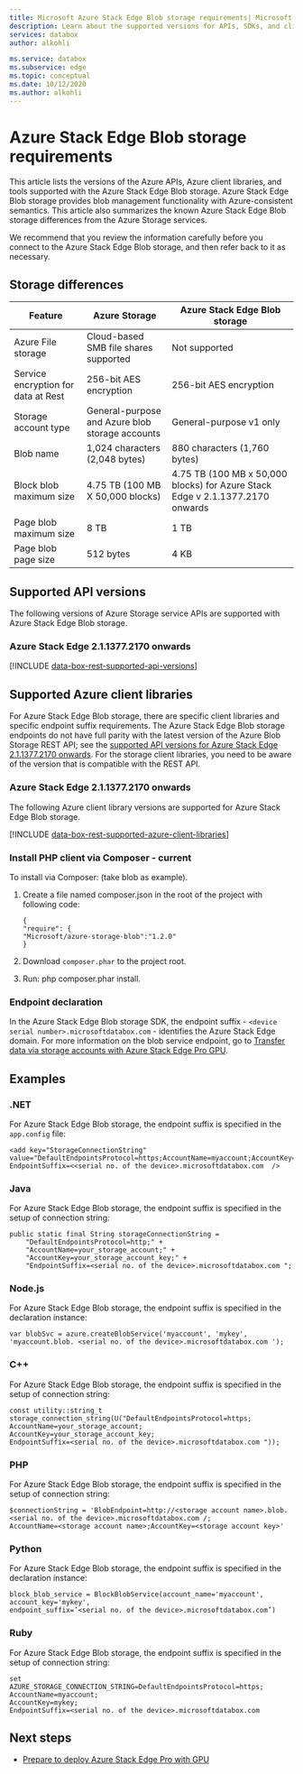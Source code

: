 ```yaml
---
title: Microsoft Azure Stack Edge Blob storage requirements| Microsoft Docs
description: Learn about the supported versions for APIs, SDKs, and client libraries for Azure Stack Edge Blob storage
services: databox
author: alkohli

ms.service: databox
ms.subservice: edge
ms.topic: conceptual
ms.date: 10/12/2020
ms.author: alkohli
---
```

# Azure Stack Edge Blob storage requirements

This article lists the versions of the Azure APIs, Azure client libraries, and tools supported with the Azure Stack Edge Blob storage. Azure Stack Edge Blob storage provides blob management functionality with Azure-consistent semantics. This article also summarizes the known Azure Stack Edge Blob storage differences from the Azure Storage services.

We recommend that you review the information carefully before you connect to the Azure Stack Edge Blob storage, and then refer back to it as necessary.


## Storage differences

|     Feature                                             |     Azure Storage                                     |     Azure Stack Edge Blob storage |
|---------------------------------------------------------|-------------------------------------------------------|---------------------------|
|    Azure File storage                                   |    Cloud-based SMB file shares supported              |    Not supported      |
|    Service encryption for data at Rest                  |    256-bit AES encryption                             |    256-bit AES encryption |
|    Storage account type                                 |    General-purpose and Azure blob storage accounts    |    General-purpose v1 only|
|    Blob name                                            |    1,024 characters (2,048 bytes)                     |    880 characters (1,760 bytes)|
|    Block blob maximum size                              |    4.75 TB (100 MB X 50,000 blocks)                   |    4.75 TB (100 MB x 50,000 blocks) for Azure Stack Edge v 2.1.1377.2170 onwards|
|    Page blob maximum size                               |    8 TB                                               |    1 TB                   |
|    Page blob page size                                  |    512 bytes                                          |    4 KB                   |

## Supported API versions

The following versions of Azure Storage service APIs are supported with Azure Stack Edge Blob storage.

### Azure Stack Edge 2.1.1377.2170 onwards

[!INCLUDE [data-box-rest-supported-api-versions](../../includes/data-box-rest-supported-api-versions.md)]

## Supported Azure client libraries

For Azure Stack Edge Blob storage, there are specific client libraries and specific endpoint suffix requirements. The Azure Stack Edge Blob storage endpoints do not have full parity with the latest version of the Azure Blob Storage REST API; see the [supported API versions for Azure Stack Edge 2.1.1377.2170 onwards](#supported-api-versions). For the storage client libraries, you need to be aware of the version that is compatible with the REST API.

### Azure Stack Edge 2.1.1377.2170 onwards

The following Azure client library versions are supported for Azure Stack Edge Blob storage.

[!INCLUDE [data-box-rest-supported-azure-client-libraries](../../includes/data-box-rest-supported-azure-client-libraries.md)]

### Install PHP client via Composer - current

To install via Composer: (take blob as example).
1. Create a file named composer.json in the root of the project with following code:

    ```
    {
    "require": {
    "Microsoft/azure-storage-blob":"1.2.0"
    }
    ```

2. Download `composer.phar` to the project root.

3. Run: php composer.phar install.

### Endpoint declaration

In the Azure Stack Edge Blob storage SDK, the endpoint suffix - `<device serial number>.microsoftdatabox.com` - identifies the Azure Stack Edge domain. For more information on the blob service endpoint, go to [Transfer data via storage accounts with Azure Stack Edge Pro GPU](azure-stack-edge-j-series-deploy-add-storage-accounts.md).
 
## Examples

### .NET

For Azure Stack Edge Blob storage, the endpoint suffix is specified in the `app.config` file:

```
<add key="StorageConnectionString"
value="DefaultEndpointsProtocol=https;AccountName=myaccount;AccountKey=mykey;
EndpointSuffix=<<serial no. of the device>.microsoftdatabox.com  />
```

### Java

For Azure Stack Edge Blob storage, the endpoint suffix is specified in the setup of connection string:

```
public static final String storageConnectionString =
    "DefaultEndpointsProtocol=http;" +
    "AccountName=your_storage_account;" +
    "AccountKey=your_storage_account_key;" +
    "EndpointSuffix=<serial no. of the device>.microsoftdatabox.com ";
```

### Node.js

For Azure Stack Edge Blob storage, the endpoint suffix is specified in the declaration instance:

```
var blobSvc = azure.createBlobService('myaccount', 'mykey',
'myaccount.blob. <serial no. of the device>.microsoftdatabox.com ');
```

### C++

For Azure Stack Edge Blob storage, the endpoint suffix is specified in the setup of connection string:

```
const utility::string_t storage_connection_string(U("DefaultEndpointsProtocol=https;
AccountName=your_storage_account;
AccountKey=your_storage_account_key;
EndpointSuffix=<serial no. of the device>.microsoftdatabox.com "));
```

### PHP

For Azure Stack Edge Blob storage, the endpoint suffix is specified in the setup of connection string:

```
$connectionString = 'BlobEndpoint=http://<storage account name>.blob.<serial no. of the device>.microsoftdatabox.com /;
AccountName=<storage account name>;AccountKey=<storage account key>'
```

### Python

For Azure Stack Edge Blob storage, the endpoint suffix is specified in the declaration instance:

```
block_blob_service = BlockBlobService(account_name='myaccount',
account_key='mykey',
endpoint_suffix=’<serial no. of the device>.microsoftdatabox.com’)
```

### Ruby

For Azure Stack Edge Blob storage, the endpoint suffix is specified in the setup of connection string:

```
set
AZURE_STORAGE_CONNECTION_STRING=DefaultEndpointsProtocol=https;
AccountName=myaccount;
AccountKey=mykey;
EndpointSuffix=<serial no. of the device>.microsoftdatabox.com
```

## Next steps

* [Prepare to deploy Azure Stack Edge Pro with GPU](azure-stack-edge-gpu-deploy-prep.md)
